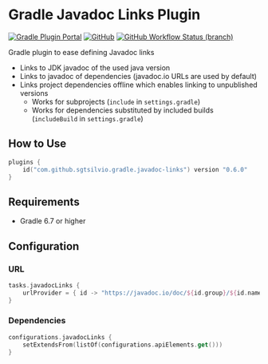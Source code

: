 # Gradle Javadoc Links Plugin

[![Gradle Plugin Portal](https://img.shields.io/gradle-plugin-portal/v/com.github.sgtsilvio.gradle.javadoc-links?color=brightgreen&style=for-the-badge)](https://plugins.gradle.org/plugin/com.github.sgtsilvio.gradle.javadoc-links)
[![GitHub](https://img.shields.io/github/license/sgtsilvio/gradle-javadoc-links?color=brightgreen&style=for-the-badge)](LICENSE)
[![GitHub Workflow Status (branch)](https://img.shields.io/github/workflow/status/sgtsilvio/gradle-javadoc-links/CI%20Check/master?style=for-the-badge)](https://github.com/SgtSilvio/gradle-javadoc-links/actions/workflows/check.yml?query=branch%3Amaster)

Gradle plugin to ease defining Javadoc links
- Links to JDK javadoc of the used java version
- Links to javadoc of dependencies (javadoc.io URLs are used by default)
- Links project dependencies offline which enables linking to unpublished versions
  - Works for subprojects (`include` in `settings.gradle`)
  - Works for dependencies substituted by included builds (`includeBuild` in `settings.gradle`)

## How to Use

```kotlin
plugins {
    id("com.github.sgtsilvio.gradle.javadoc-links") version "0.6.0"
}
```

## Requirements

- Gradle 6.7 or higher

## Configuration

### URL

```kotlin
tasks.javadocLinks {
    urlProvider = { id -> "https://javadoc.io/doc/${id.group}/${id.name}/${id.version}/" }
}
```

### Dependencies

```kotlin
configurations.javadocLinks {
    setExtendsFrom(listOf(configurations.apiElements.get()))
}
```
